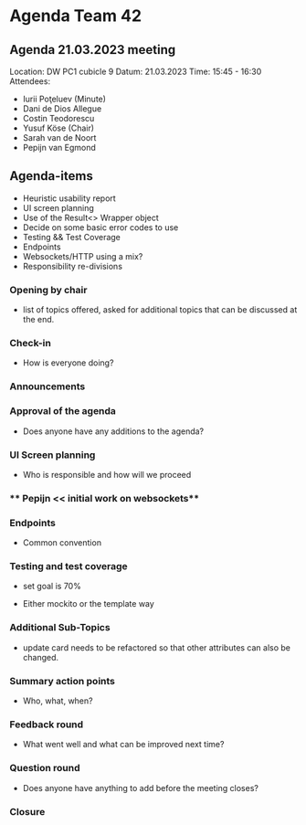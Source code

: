 # **Agenda Team 42**


## **Agenda 21.03.2023 meeting**


Location:       DW PC1 cubicle 9
Datum:      21.03.2023
Time:           15:45 - 16:30
Attendees:  

- Iurii Poţeluev (Minute)
- Dani de Dios Allegue
- Costin Teodorescu
- Yusuf Köse (Chair)
- Sarah van de Noort
- Pepijn van Egmond




## **Agenda-items**
- Heuristic usability report
- UI screen planning
- Use of the Result<> Wrapper object
- Decide on some basic error codes to use
- Testing && Test Coverage
- Endpoints
- Websockets/HTTP using a mix?
- Responsibility re-divisions

### **Opening by chair**
- list of topics offered, asked for additional topics
that can be discussed at the end.


### **Check-in**
- How is everyone doing?


### **Announcements**


### **Approval of the agenda**
- Does anyone have any additions to the agenda?

### **UI Screen planning**
- Who is responsible and how will we proceed


### ** Pepijn << initial work on websockets**


### **Endpoints**
- Common convention

### **Testing and test coverage**

- set goal is 70%

- Either mockito or the template way



### **Additional Sub-Topics**

- update card needs to be refactored so that other attributes can also be changed.


### **Summary action points**
- Who, what, when?


### **Feedback round**
- What went well and what can be improved next time?


### **Question round**
- Does anyone have anything to add before the meeting closes?


### **Closure**

